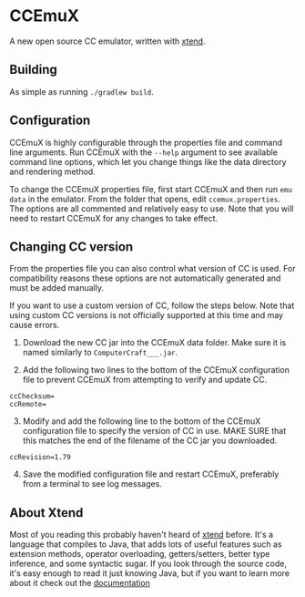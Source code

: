 # CCEmuX
A new open source CC emulator, written with [xtend](https://www.eclipse.org/xtend/).

## Building
As simple as running `./gradlew build`.

## Configuration
CCEmuX is highly configurable through the properties file and command line arguments. Run CCEmuX with the `--help` argument to see available command line options, which let you change things like the data directory and rendering method.

To change the CCEmuX properties file, first start CCEmuX and then run `emu data` in the emulator. From the folder that opens, edit `ccemux.properties`. The options are all commented and relatively easy to use. Note that you will need to restart CCEmuX for any changes to take effect.

## Changing CC version
From the properties file you can also control what version of CC is used. For compatibility reasons these options are not automatically generated and must be added manually.

If you want to use a custom version of CC, follow the steps below. Note that using custom CC versions is not officially supported at this time and may cause errors.

1. Download the new CC jar into the CCEmuX data folder. Make sure it is named similarly to `ComputerCraft___.jar`.

2. Add the following two lines to the bottom of the CCEmuX configuration file to prevent CCEmuX from attempting to verify and update CC.
```
ccChecksum=
ccRemote=
```

3. Modify and add the following line to the bottom of the CCEmuX configuration file to specify the version of CC in use. MAKE SURE that this matches the end of the filename of the CC jar you downloaded.
```
ccRevision=1.79
```

4. Save the modified configuration file and restart CCEmuX, preferably from a terminal to see log messages. 


## About Xtend
Most of you reading this probably haven't heard of [xtend](https://www.eclipse.org/xtend/) before. It's a language that compiles to Java, that adds lots of useful features such as extension methods, operator overloading, getters/setters, better type inference, and some syntactic sugar. If you look through the source code, it's easy enough to read it just knowing Java, but if you want to learn more about it check out the [documentation](https://www.eclipse.org/xtend/documentation/index.html)